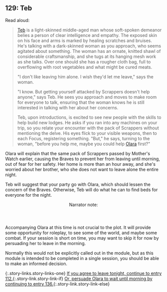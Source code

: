 ## 129: Teb

Read aloud:

> [Teb](https://horizon.fandom.com/wiki/Teb) is a light-skinned middle-aged man whose soft-spoken demeanor belies a person of clear intelligence and empathy.
> The exposed skin on his face and arms is marked by healing scratches and bruises.
> He's talking with a dark-skinned woman as you approach, who seems agitated about something.
> The woman has an ornate, knitted shawl of considerable craftsmanship, and she tugs at its hanging mesh work as she talks.
> Over one should she has a rougher cloth bag, full to overflowing with root vegetables and what might be cured meats.
>
> "I don't like leaving him alone.  I wish they'd let me leave," says the woman.
>
> "I know.  But getting yourself attacked by Scrappers doesn't help anyone," says Teb.
> He sees you approach and moves to make room for everyone to talk, ensuring that the woman knows he is still interested in talking with her about her concerns.
>
> Teb, upon introductions, is excited to see new people with the skills to help build new lodges.
> He asks if you ran into any machines on your trip, so you relate your encounter with the pack of Scrappers without mentioning the delve.
> His eyes flick to your visible weapons, then to each Focus, registering something.
> "But," he says, turning to the woman, "before you help me, maybe you could help [Olara](https://horizon.fandom.com/wiki/Olara) first?"

Olara will explain that the same pack of Scrappers passed by Mother's Watch earlier, causing the Braves to prevent her from leaving until morning, out of fear for her safety.
Her home is more than an hour away, and she's worried about her brother, who she does not want to leave alone the entire night.

Teb will suggest that your party go with Olara, which should lessen the concern of the Braves.
Otherwise, Teb will do what he can to find beds for everyone for the night.

<aside class="narrator-note">
<header>Narrator note:</header>
<p>Accompanying Olara at this time is not crucial to the plot.
It will provide some opportunity for roleplay, to see some of the world, and maybe some combat.
If your session is short on time, you may want to skip it for now by persuading her to leave in the morning.</p>

<p>Normally this would not be explicitly called out in the module, but as this module is intended to be completed in a single session, you should be able to make an informed decision.</p>
</aside>

{:.story-links.story-links-one}
[If you agree to leave tonight, continue to entry 112.](112-leave-tonight.md){:.story-link.story-link-if}
[Or, persuade Olara to wait until morning by continuing to entry 136.](136-leave-tomorrow.md){:.story-link.story-link-else}
